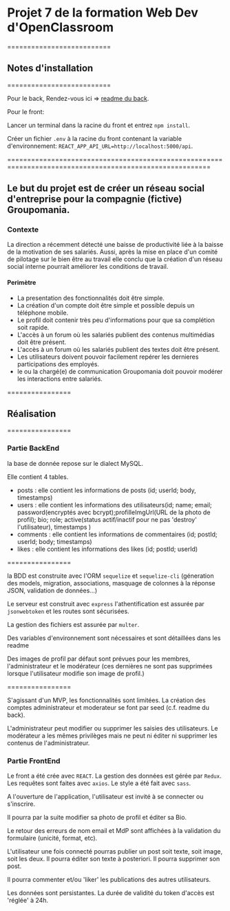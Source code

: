 # Projet 7 de la formation Web Dev d'OpenClassroom

==========================

## Notes d'installation

==========================

Pour le back, Rendez-vous ici => [readme du back](https://github.com/Braconnier/P7_cedric_camman/blob/main/back/README.md).

Pour le front:

Lancer un terminal dans la racine du front et entrez `npm install`.

Créer un fichier `.env` à la racine du front contenant la variable d'environnement: `REACT_APP_API_URL=http://localhost:5000/api`.

=========================================================================================================

## Le but du projet est de créer un réseau social d'entreprise pour la compagnie (fictive) Groupomania.

### Contexte

La direction a récemment détecté une baisse de productivité liée à la baisse de la motivation de ses salariés. Aussi, après la mise en place d'un comité de pilotage sur le bien être au travail elle conclu que la création d'un réseau social interne pourrait améliorer les conditions de travail.

#### Perimètre

- La presentation des fonctionnalités doit être simple.
- La création d'un compte doit être simple et possible depuis un téléphone mobile.
- Le profil doit contenir très peu d'informations pour que sa complétion soit rapide.
- L'accès à un forum où les salariés publient des contenus multimédias doit être présent.
- L'accès à un forum où les salariés publient des textes doit être présent.
- Les utilisateurs doivent pouvoir facilement repérer les dernieres participations des employés.
- le ou la chargé(e) de communication Groupomania doit pouvoir modérer les interactions entre salariés.

================

## Réalisation

================

### Partie BackEnd

la base de donnée repose sur le dialect MySQL.

Elle contient 4 tables.

- posts : elle contient les informations de posts (id; userId; body, timestamps)
- users : elle contient les informations des utilisateurs(id; name; email; password(encryptés avec bcrypt);profilleImgUrl(URL de la photo de profil); bio; role; active(status actif/inactif pour ne pas 'destroy' l'utilisateur), timestamps )
- comments : elle contient les informations de commentaires (id; postId; userId; body; timestamps)
- likes : elle contient les informations des likes (id; postId; userId)

================

la BDD est construite avec l'ORM `sequelize` et `sequelize-cli` (géneration des models, migration, associations, masquage de colonnes à la réponse JSON, validation de données...)

Le serveur est construit avec `express` l'athentification est assurée par `jsonwebtoken` et les routes sont sécurisées.

La gestion des fichiers est assurée par `multer`.

Des variables d'environnement sont nécessaires et sont détaillées dans les readme

Des images de profil par défaut sont prévues pour les membres, l'administrateur et le modérateur (ces dernières ne sont pas supprimées lorsque l'utilisateur modifie son image de profil.)

================

S'agissant d'un MVP, les fonctionnalités sont limitées. La création des comptes administrateur et moderateur se font par seed (c.f. readme du back).

L'administrateur peut modifier ou supprimer les saisies des utilisateurs.
Le modérateur a les mêmes privilèges mais ne peut ni éditer ni supprimer les contenus de l'administrateur.

### Partie FrontEnd

Le front a été crée avec `REACT`.
La gestion des données est gérée par `Redux`.
Les requêtes sont faites avec `axios`.
Le style a été fait avec `sass`.

A l'ouverture de l'application, l'utilisateur est invité à se connecter ou s'inscrire.

Il pourra par la suite modifier sa photo de profil et éditer sa Bio.

Le retour des erreurs de nom email et MdP sont affichées à la validation du formulaire (unicité, format, etc).

L'utilisateur une fois connecté pourras publier un post soit texte, soit image, soit les deux.
Il pourra éditer son texte à posteriori. Il pourra supprimer son post.

Il pourra commenter et/ou 'liker' les publications des autres utilisateurs.

Les données sont persistantes. La durée de validité du token d'accès est 'réglée' à 24h.
